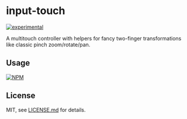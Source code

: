 # input-touch

[![experimental](http://badges.github.io/stability-badges/dist/experimental.svg)](http://github.com/badges/stability-badges)

A multitouch controller with helpers for fancy two-finger transformations like classic pinch zoom/rotate/pan.

## Usage

[![NPM](https://nodei.co/npm/input-touch.png)](https://nodei.co/npm/input-touch/)

## License

MIT, see [LICENSE.md](http://github.com/bunnybones1/input-touch/blob/master/LICENSE.md) for details.
